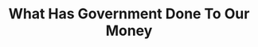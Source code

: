 ---
layout: books
title: What Has Government Done To Our Money
subtitle: 
essential: 
categories: ['money']
authors: ['Murray Rothbard']
authors_twitter: ['']
excerpt: .
resource_url: 
amazon_url: https://www.amazon.com/dp/1610166450
---
